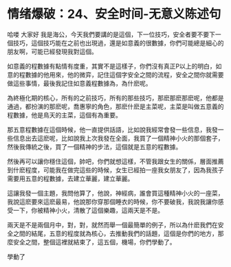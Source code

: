 # 情绪爆破：24、安全时间-无意义陈述句

哈喽 大家好 我是海公，今天我們要講的是這個，下一位技巧，安全者要不要下一個技巧，這個技巧能在之前也出現過，還是如意義的很數據，你們可能總是細心的朋友啊，可能已經發現我對這個。

如意義的程數據有點情有度重，其實不是這樣子，你們沒有真正P以上的明白，如意的程數據的他用來，他的微弈，記住這個字安全之間的流程，安全之間你就需要做這些事情，最後我記住如意義程數據為，為什麽呢。

為終極化期的核心，所有的之前技巧，所有的那些技巧，那麽那麽那麽呢，他都是通過，都扮演的那麽呢，喬惠寧的角色，那麽什麽是主菜呢，主菜是叫做五意義的程數據，他是鳥天的主菜，這個有為重要。

那五意程數據在這個時候，他一直提供話語，比如說我經常會發一些信息，我發一些信息出去這麽呢，比如說我上次我發在全面，我買了一個精神小火的那個套子，然後我傳統之後，買了一個精神的步法，這個就是五意的程數據。

然後再可以讓你穩住這個，帥吧，你們就想這樣，不管我跟女生的關係，層面推薦到什麽程度，可能我在做完這些的時候，女生已經拍一座我女朋友了，因為我孩子需要用五意的程數據，去建立華麗，建立華麗。

這讓我發一個主題，我問他算了，他說，神經病，誰會買這種精神小火的一座菜，我說這麽要來這麽最易，他說那你穿那個睡衣的時候，你不要破我，我說我讓你感受一下，你被精神小火，清散了這個樂趣，這兩天是不是。

兩天是不是兩個月中，對，對，就然而舉一個最簡單的例子，所以為什麽我們在安全之間的結尾，五意的程度就為核心，去推動我們的話題，這個是你們的地方，那麼安全之間，整個這裡就結束了，這五個，機場，你們學動了。

學動了